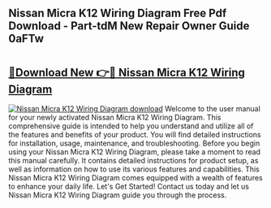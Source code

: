 ## Nissan Micra K12 Wiring Diagram Free Pdf Download - Part-tdM New Repair Owner Guide 0aFTw

# <h2><a href="http://dfocrq8.blite.top/?on=Nissan+Micra+K12+Wiring+Diagram">🔗Download New 👉🔴 Nissan Micra K12 Wiring Diagram</a></h2>

[![Nissan Micra K12 Wiring Diagram download](https://i.imgur.com/lujVjoI.png)](http://dfocrq8.blite.top/?on=Nissan+Micra+K12+Wiring+Diagram)
Welcome to the user manual for your newly activated Nissan Micra K12 Wiring Diagram. This comprehensive guide is intended to help you understand and utilize all of the features and benefits of your product. You will find detailed instructions for installation, usage, maintenance, and troubleshooting. Before you begin using your Nissan Micra K12 Wiring Diagram, please take a moment to read this manual carefully. It contains detailed instructions for product setup, as well as information on how to use its various features and capabilities. This Nissan Micra K12 Wiring Diagram comes equipped with a wealth of features to enhance your daily life. Let's Get Started! Contact us today and let us Nissan Micra K12 Wiring Diagram guide you through the process.
